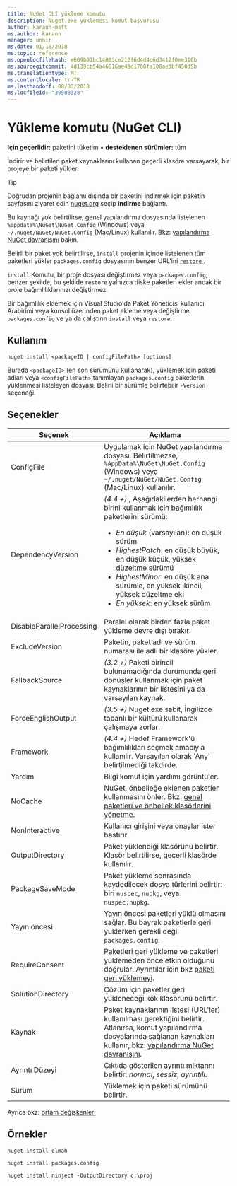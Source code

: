 ```yaml
---
title: NuGet CLI yükleme komutu
description: Nuget.exe yüklemesi komut başvurusu
author: karann-msft
ms.author: karann
manager: unnir
ms.date: 01/18/2018
ms.topic: reference
ms.openlocfilehash: e609b01bc14083ce212f6d4d4c6d3412f0ee316b
ms.sourcegitcommit: 4d139cb54a46616ae48d1768fa108ae3bf450d5b
ms.translationtype: MT
ms.contentlocale: tr-TR
ms.lasthandoff: 08/03/2018
ms.locfileid: "39508328"
---
```

# <a name="install-command-nuget-cli"></a>Yükleme komutu (NuGet CLI)

**İçin geçerlidir:** paketini tüketim &bullet; **desteklenen sürümler:** tüm

İndirir ve belirtilen paket kaynaklarını kullanan geçerli klasöre varsayarak, bir projeye bir paketi yükler.

> [!Tip]
> Doğrudan projenin bağlamı dışında bir paketini indirmek için paketin sayfasını ziyaret edin [nuget.org](https://www.nuget.org) seçip **indirme** bağlantı.

Bu kaynağı yok belirtilirse, genel yapılandırma dosyasında listelenen `%appdata%\NuGet\NuGet.Config` (Windows) veya `~/.nuget/NuGet/NuGet.Config` (Mac/Linux) kullanılır. Bkz: [yapılandırma NuGet davranışını](../consume-packages/configuring-nuget-behavior.md) bakın.

Belirli bir paket yok belirtilirse, `install` projenin içinde listelenen tüm paketleri yükler `packages.config` dosyasının benzer URL'ini [ `restore` ](cli-ref-restore.md).

`install` Komutu, bir proje dosyası değiştirmez veya `packages.config`; benzer şekilde, bu şekilde `restore` yalnızca diske paketleri ekler ancak bir proje bağımlılıklarınızı değiştirmez.

Bir bağımlılık eklemek için Visual Studio'da Paket Yöneticisi kullanıcı Arabirimi veya konsol üzerinden paket ekleme veya değiştirme `packages.config` ve ya da çalıştırın `install` veya `restore`.

## <a name="usage"></a>Kullanım

```cli
nuget install <packageID | configFilePath> [options]
```

Burada `<packageID>` (en son sürümünü kullanarak), yüklemek için paketi adları veya `<configFilePath>` tanımlayan `packages.config` paketlerin yüklenmesi listeleyen dosyası. Belirli bir sürümle belirtebilir `-Version` seçeneği.

## <a name="options"></a>Seçenekler

| Seçenek | Açıklama |
| --- | --- |
| ConfigFile | Uygulamak için NuGet yapılandırma dosyası. Belirtilmezse, `%AppData%\NuGet\NuGet.Config` (Windows) veya `~/.nuget/NuGet/NuGet.Config` (Mac/Linux) kullanılır.|
| DependencyVersion | *(4.4 +)*  , Aşağıdakilerden herhangi birini kullanmak için bağımlılık paketlerini sürümü:<br/><ul><li>*En düşük* (varsayılan): en düşük sürüm</li><li>*HighestPatch*: en düşük büyük, en düşük küçük, yüksek düzeltme sürümü</li><li>*HighestMinor*: en düşük ana sürümle, en yüksek ikincil, yüksek düzeltme eki</li><li>*En yüksek*: en yüksek sürüm</li></ul> |
| DisableParallelProcessing | Paralel olarak birden fazla paket yükleme devre dışı bırakır. |
| ExcludeVersion | Paketin, paket adı ve sürüm numarası ile adlı bir klasöre yükler. |
| FallbackSource | *(3.2 +)*  Paketi birincil bulunamadığında durumunda geri dönüşler kullanmak için paket kaynaklarının bir listesini ya da varsayılan kaynak. |
| ForceEnglishOutput | *(3.5 +)*  Nuget.exe sabit, İngilizce tabanlı bir kültürü kullanarak çalışmaya zorlar. |
| Framework | *(4.4 +)*  Hedef Framework'ü bağımlılıkları seçmek amacıyla kullanılır. Varsayılan olarak 'Any' belirtilmediği takdirde. |
| Yardım | Bilgi komut için yardımı görüntüler. |
| NoCache | NuGet, önbelleğe eklenen paketler kullanmasını önler. Bkz: [genel paketleri ve önbellek klasörlerini yönetme](../consume-packages/managing-the-global-packages-and-cache-folders.md). |
| NonInteractive | Kullanıcı girişini veya onaylar ister bastırır. |
| OutputDirectory | Paket yüklendiği klasörünü belirtir. Klasör belirtilirse, geçerli klasörde kullanılır. |
| PackageSaveMode | Paket yükleme sonrasında kaydedilecek dosya türlerini belirtir: biri `nuspec`, `nupkg`, veya `nuspec;nupkg`. |
| Yayın öncesi | Yayın öncesi paketleri yüklü olmasını sağlar. Bu bayrak paketlerle geri yüklerken gerekli değil `packages.config`. |
| RequireConsent | Paketleri geri yükleme ve paketleri yüklemeden önce etkin olduğunu doğrular. Ayrıntılar için bkz [paketi geri yüklemeyi](../consume-packages/package-restore.md). |
| SolutionDirectory | Çözüm için paketler geri yükleneceği kök klasörünü belirtir. |
| Kaynak | Paket kaynaklarının listesi (URL'ler) kullanılması gerektiğini belirtir. Atlanırsa, komut yapılandırma dosyalarında sağlanan kaynakları kullanır, bkz: [yapılandırma NuGet davranışını](../consume-packages/configuring-nuget-behavior.md). |
| Ayrıntı Düzeyi | Çıktıda gösterilen ayrıntı miktarını belirtir: *normal*, *sessiz*, *ayrıntılı*. |
| Sürüm | Yüklemek için paketi sürümünü belirtir. |

Ayrıca bkz: [ortam değişkenleri](cli-ref-environment-variables.md)

## <a name="examples"></a>Örnekler

```cli
nuget install elmah

nuget install packages.config

nuget install ninject -OutputDirectory c:\proj
```
